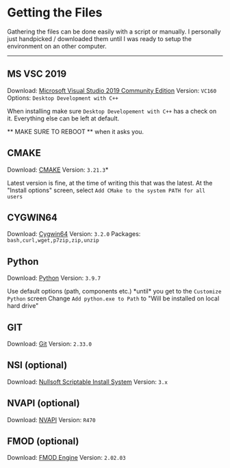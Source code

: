 # Getting the Files

Gathering the files can be done easily with a script or manually.
I personally just handpicked / downloaded them until I was ready to setup the environment on an other computer.  

---
## MS VSC 2019
Download: [Microsoft Visual Studio 2019 Community Edition](https://visualstudio.microsoft.com/thank-you-downloading-visual-studio/?sku=Community&rel=16)
Version: `VC160`
Options: `Desktop Development with C++`
 
 When installing make sure `Desktop Developement with C++` has a check on it.
 Everything else can be left at default.
 
 ** MAKE SURE TO REBOOT ** when it asks you.
 
 
 
 ## CMAKE
 Download: [CMAKE](https://cmake.org/download/)
 Version: `3.21.3`*
 
Latest version is fine, at the time of writing this that was the latest.
At the "Install options" screen, select `Add CMake to the system PATH for all users`
  
 
 ## CYGWIN64
 Download: [Cygwin64](https://cygwin.com/install.html)
 Version: `3.2.0`
 Packages: `bash,curl,wget,p7zip,zip,unzip`
 
 
 ## Python
 Download: [Python](https://www.python.org/downloads/)
 Version: `3.9.7`
 
 Use default options (path, components etc.) \*until\* you get to the `Customize Python` screen
 Change `Add python.exe to Path` to "Will be installed on local hard drive"
 
 ## GIT
 Download: [Git](https://gitforwindows.org/)
 Version: `2.33.0`
 
 ## NSI (optional)
 Download: [Nullsoft Scriptable Install System](https://nsis.sourceforge.io/Main_Page)
 Version: `3.x`
 
 ## NVAPI (optional)
Download: [NVAPI](https://developer.nvidia.com/nvapi)
Version: `R470`


## FMOD (optional)
Download: [FMOD Engine](https://www.fmod.com/)
Version: `2.02.03`
 